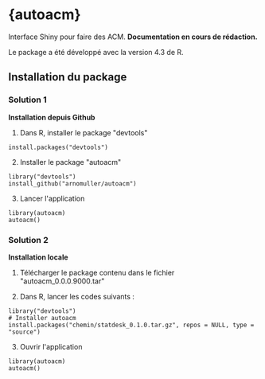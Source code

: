 # {autoacm}
Interface Shiny pour faire des ACM.
**Documentation en cours de rédaction.**

Le package a été développé avec la version 4.3 de R.

## Installation du package

### Solution 1
**Installation depuis Github**

1) Dans R, installer le package "devtools"

```{r }
install.packages("devtools")
```

2) Installer le package "autoacm"

```{r }
library("devtools")
install_github("arnomuller/autoacm")
```

3) Lancer l'application
```{r }
library(autoacm)
autoacm()
```



### Solution 2
**Installation locale**

1) Télécharger le package contenu dans le fichier "autoacm_0.0.0.9000.tar"

2) Dans R, lancer les codes suivants :

```{r }
library("devtools") 
# Installer autoacm
install.packages("chemin/statdesk_0.1.0.tar.gz", repos = NULL, type = "source")
```

3) Ouvrir l'application

```{r }
library(autoacm)
autoacm()
```





